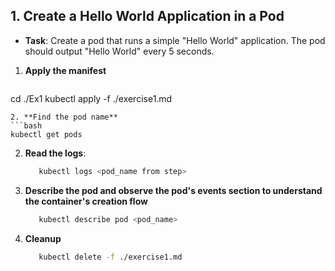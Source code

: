 ## 1. **Create a Hello World Application in a Pod**

- **Task**: Create a pod that runs a simple "Hello World" application. The pod should output "Hello World" every 5 seconds.
1.  **Apply the manifest**  
    ```bash
   cd ./Ex1
   kubectl apply -f ./exercise1.md
   ```
2. **Find the pod name**
   ```bash
   kubectl get pods 
   ```
2. **Read the logs**:
   ```bash
      kubectl logs <pod_name from step>
   ```
3. **Describe the pod and observe the pod's events section to understand the container's creation flow**
   ```bash
      kubectl describe pod <pod_name>
   ```
4. **Cleanup**
   ```bash
      kubectl delete -f ./exercise1.md
   ```